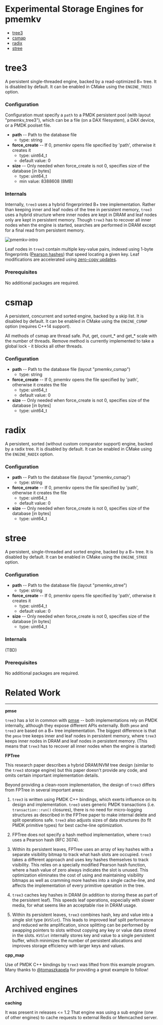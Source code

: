 # Experimental Storage Engines for pmemkv

- [tree3](#tree3)
- [csmap](#csmap)
- [radix](#radix)
- [stree](#stree)

# tree3

A persistent single-threaded engine, backed by a read-optimized B+ tree.
It is disabled by default. It can be enabled in CMake using the `ENGINE_TREE3` option.

### Configuration

Configuration must specify a `path` to a PMDK persistent pool (with layout "pmemkv_tree3"), which can be a file (on a DAX filesystem),
a DAX device, or a PMDK poolset file.

* **path** -- Path to the database file
	+ type: string
* **force_create** -- If 0, pmemkv opens file specified by 'path', otherwise it creates it
	+ type: uint64_t
	+ default value: 0
* **size** --  Only needed when force_create is not 0, specifies size of the database [in bytes]
	+ type: uint64_t
	+ min value: 8388608 (8MB)

### Internals

Internally, `tree3` uses a hybrid fingerprinted B+ tree implementation. Rather than keeping
inner and leaf nodes of the tree in persistent memory, `tree3` uses a hybrid structure where
inner nodes are kept in DRAM and leaf nodes only are kept in persistent memory. Though `tree3`
has to recover all inner nodes when the engine is started, searches are performed in
DRAM except for a final read from persistent memory.

![pmemkv-intro](https://cloud.githubusercontent.com/assets/913363/25543024/289f06d8-2c12-11e7-86e4-a1f0df891659.png)

Leaf nodes in `tree3` contain multiple key-value pairs, indexed using 1-byte fingerprints
([Pearson hashes](https://en.wikipedia.org/wiki/Pearson_hashing)) that speed locating
a given key. Leaf modifications are accelerated using
[zero-copy updates](https://pmem.io/2017/03/09/pmemkv-zero-copy-leaf-splits.html).

### Prerequisites

No additional packages are required.

# csmap

A persistent, concurrent and sorted engine, backed by a skip list.
It is disabled by default. It can be enabled in CMake using the `ENGINE_CSMAP` option (requires C++14 support).

All methods of csmap are thread safe. Put, get, count_\* and get_\* scale with the number of threads.
Remove method is currently implemented to take a global lock - it blocks all other threads.

### Configuration

* **path** -- Path to the database file (layout "pmemkv_csmap")
	+ type: string
* **force_create** -- If 0, pmemkv opens the file specified by 'path', otherwise it creates the file
	+ type: uint64_t
	+ default value: 0
* **size** --  Only needed when force_create is not 0, specifies size of the database [in bytes]
	+ type: uint64_t

# radix

A persistent, sorted (without custom comparator support) engine, backed by a radix tree.
It is disabled by default. It can be enabled in CMake using the `ENGINE_RADIX` option.

### Configuration

* **path** -- Path to the database file (layout "pmemkv_csmap")
	+ type: string
* **force_create** -- If 0, pmemkv opens the file specified by 'path', otherwise it creates the file
	+ type: uint64_t
	+ default value: 0
* **size** --  Only needed when force_create is not 0, specifies size of the database [in bytes]
	+ type: uint64_t

# stree

A persistent, single-threaded and sorted engine, backed by a B+ tree.
It is disabled by default. It can be enabled in CMake using the `ENGINE_STREE` option.

### Configuration

* **path** -- Path to the database file (layout "pmemkv_stree")
	+ type: string
* **force_create** -- If 0, pmemkv opens file specified by 'path', otherwise it creates it
	+ type: uint64_t
	+ default value: 0
* **size** --  Only needed when force_create is not 0, specifies size of the database [in bytes]
	+ type: uint64_t

### Internals

(TBD)

### Prerequisites

No additional packages are required.

# Related Work
---------

**pmse**

`tree3` has a lot in common with [pmse](https://github.com/pmem/pmse)
-- both implementations rely on PMDK internally, although
they expose different APIs externally. Both `pmse` and `tree3` are based on a B+ tree
implementation. The biggest difference is that the `pmse`
tree keeps inner and leaf nodes in persistent memory,
where `tree3` keeps inner nodes in DRAM and leaf nodes in
persistent memory. (This means that `tree3` has to recover
all inner nodes when the engine is started)

**FPTree**

This research paper describes a hybrid DRAM/NVM tree design (similar
to the `tree3` storage engine) but this paper doesn't provide any code, and
omits certain important implementation details.

Beyond providing a clean-room implementation, the design of `tree3`
differs from FPTree in several important areas:

1. `tree3` is written using PMDK C++ bindings, which exerts influence on
its design and implementation. `tree3` uses generic PMDK transactions
(i.e. `transaction::run()` closures), there is no need for micro-logging
structures as described in the FPTree paper to make internal delete and
split operations safe. `tree3` also adjusts sizes of data structures
(to fit PMDK primitive types) for best cache-line optimization.

2. FPTree does not specify a hash method implementation, where `tree3`
uses a Pearson hash (RFC 3074).

3. Within its persistent leaves, FPTree uses an array of key hashes with
a separate visibility bitmap to track what hash slots are occupied.
`tree3` takes a different approach and uses key hashes themselves to track
visibility. This relies on a specially modified Pearson hash function,
where a hash value of zero always indicates the slot is unused.
This optimization eliminates the cost of using and maintaining
visibility bitmaps as well as cramming more hashes into a single
cache-line, and affects the implementation of every primitive operation
in the tree.

4. `tree3` caches key hashes in DRAM (in addition to storing these as
part of the persistent leaf). This speeds leaf operations, especially with
slower media, for what seems like an acceptable rise in DRAM usage.

5. Within its persistent leaves, `tree3` combines hash, key and value
into a single slot type (`KVSlot`). This leads to improved leaf split
performance and reduced write amplification, since splitting can be
performed by swapping pointers to slots without copying any key or
value data stored in the slots. `KVSlot` internally stores key and
value to a single persistent buffer, which minimizes the number of
persistent allocations and improves storage efficiency with larger
keys and values.

**cpp_map**

Use of PMDK C++ bindings by `tree3` was lifted from this example program.
Many thanks to [@tomaszkapela](https://github.com/tomaszkapela)
for providing a great example to follow!

# Archived engines

**caching**

It was present in releases <= 1.2
That engine was using a sub engine (one of other engines) to cache requests to external Redis or Memcached server.
